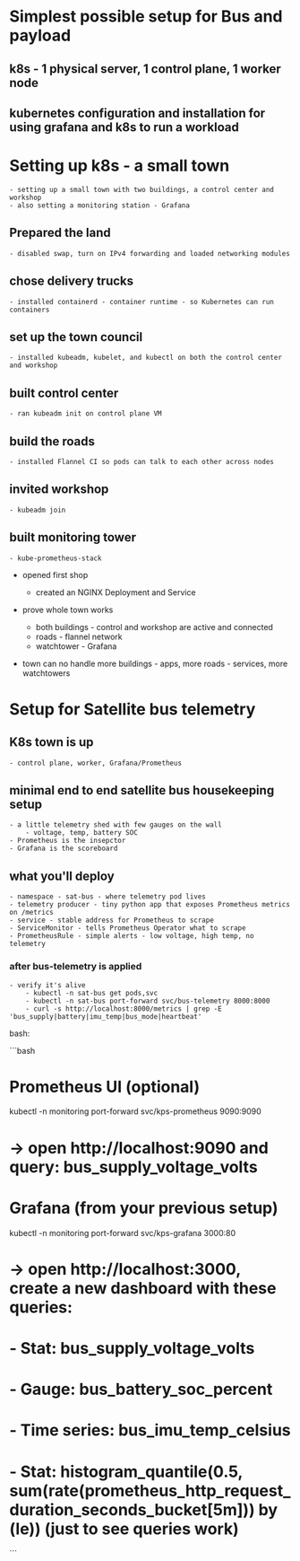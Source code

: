 # Simplest possible setup for Bus and payload

## k8s - 1 physical server, 1 control plane, 1 worker node

## kubernetes configuration and installation for using grafana and k8s to run a workload

# Setting up k8s - a small town

	- setting up a small town with two buildings, a control center and workshop
	- also setting a monitoring station - Grafana
## Prepared the land
	- disabled swap, turn on IPv4 forwarding and loaded networking modules

## chose delivery trucks
	- installed containerd - container runtime - so Kubernetes can run containers

## set up the town council
	- installed kubeadm, kubelet, and kubectl on both the control center and workshop

## built control center
	- ran kubeadm init on control plane VM

## build the roads
	- installed Flannel CI so pods can talk to each other across nodes

## invited workshop
	- kubeadm join

## built monitoring tower
	- kube-prometheus-stack

- opened first shop
	- created an NGINX Deployment and Service
- prove whole town works
	- both buildings - control and workshop are active and connected
	- roads - flannel network
	- watchtower - Grafana
	
- town can no handle more buildings - apps, more roads - services, more watchtowers


# Setup for Satellite bus telemetry

## K8s town is up
	- control plane, worker, Grafana/Prometheus

## minimal end to end satellite bus housekeeping setup
	- a little telemetry shed with few gauges on the wall
		- voltage, temp, battery SOC
	- Prometheus is the insepctor 
	- Grafana is the scoreboard

## what you'll deploy
	- namespace - sat-bus - where telemetry pod lives
	- telemetry producer - tiny python app that exposes Prometheus metrics on /metrics
	- service - stable address for Prometheus to scrape
	- ServiceMonitor - tells Prometheus Operator what to scrape
	- PrometheusRule - simple alerts - low voltage, high temp, no telemetry

### after bus-telemetry is applied
	- verify it's alive
		- kubectl -n sat-bus get pods,svc
		- kubectl -n sat-bus port-forward svc/bus-telemetry 8000:8000
		- curl -s http://localhost:8000/metrics | grep -E 'bus_supply|battery|imu_temp|bus_mode|heartbeat'

bash:

\```bash
# Prometheus UI (optional)
kubectl -n monitoring port-forward svc/kps-prometheus 9090:9090
# -> open http://localhost:9090 and query: bus_supply_voltage_volts

# Grafana (from your previous setup)
kubectl -n monitoring port-forward svc/kps-grafana 3000:80
# -> open http://localhost:3000, create a new dashboard with these queries:
#   - Stat: bus_supply_voltage_volts
#   - Gauge: bus_battery_soc_percent
#   - Time series: bus_imu_temp_celsius
#   - Stat: histogram_quantile(0.5, sum(rate(prometheus_http_request_duration_seconds_bucket[5m])) by (le))  (just to see queries work)
\```
